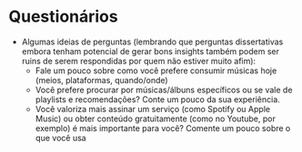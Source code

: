 # Questionários

* Algumas ideias de perguntas (lembrando que perguntas dissertativas embora tenham potencial de gerar bons insights também podem ser ruins de serem respondidas por quem não estiver muito afim):
  * Fale um pouco sobre como você prefere consumir músicas hoje (meios, plataformas, quando/onde)
  * Você prefere procurar por músicas/álbuns específicos ou se vale de playlists e recomendações? Conte um pouco da sua experiência.
  * Você valoriza mais assinar um serviço (como Spotify ou Apple Music) ou obter conteúdo gratuitamente (como no Youtube, por exemplo) é mais importante para você? Comente um pouco sobre o que você usa